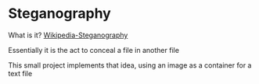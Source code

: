 # Steganography 

What is it? [Wikipedia-Steganography](https://en.wikipedia.org/wiki/Steganography)

Essentially it is the act to conceal a file in another file

This small project implements that idea, using an image as a container for a text file
